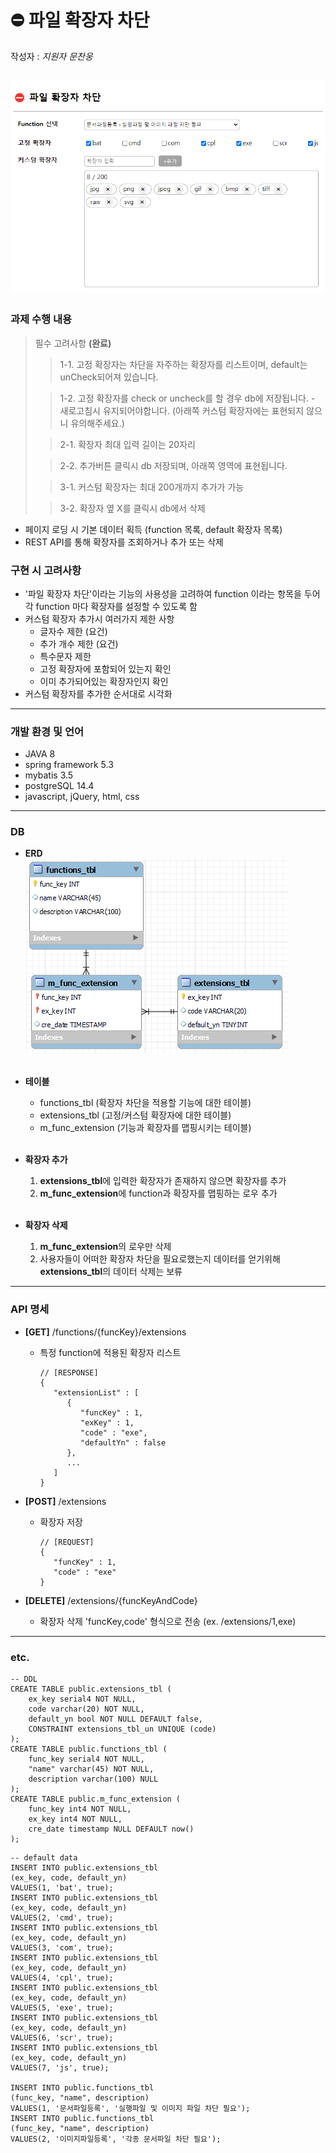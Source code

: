 # ⛔ 파일 확장자 차단
작성자 : _지원자 문찬웅_ 

![](readmeResources/flow-mainPage.png)
---
### 과제 수행 내용
> 필수 고려사항 **(완료)**
>> 1-1. 고정 확장자는 차단을 자주하는 확장자를 리스트이며, default는 unCheck되어져 있습니다.
> 
>> 1-2. 고정 확장자를 check or uncheck를 할 경우 db에 저장됩니다. - 새로고침시 유지되어야합니다.
>> (아래쪽 커스텀 확장자에는 표현되지 않으니 유의해주세요.)
> 
>> 2-1. 확장자 최대 입력 길이는 20자리
> 
>> 2-2. 추가버튼 클릭시 db 저장되며, 아래쪽 영역에 표현됩니다.
> 
>> 3-1. 커스텀 확장자는 최대 200개까지 추가가 가능
> 
>> 3-2. 확장자 옆 X를 클릭시 db에서 삭제
- 페이지 로딩 시 기본 데이터 획득 (function 목록, default 확장자 목록)
- REST API를 통해 확장자를 조회하거나 추가 또는 삭제

### 구현 시 고려사항
- '파일 확장자 차단'이라는 기능의 사용성을 고려하여 function 이라는 항목을 두어 각 function 마다 확장자를 설정할 수 있도록 함
- 커스텀 확장자 추가시 여러가지 제한 사항
    - 글자수 제한 (요건)
    - 추가 개수 제한 (요건)
    - 특수문자 제한
    - 고정 확장자에 포함되어 있는지 확인
    - 이미 추가되어있는 확장자인지 확인
- 커스텀 확장자를 추가한 순서대로 시각화
---
### 개발 환경 및 언어
- JAVA 8
- spring framework 5.3
- mybatis 3.5
- postgreSQL 14.4
- javascript, jQuery, html, css
---
### DB
- **ERD**
  <br>
  ![](readmeResources/flow-erd.png) <br><br>

- **테이블**
  - functions_tbl (확장자 차단을 적용할 기능에 대한 테이블)
  - extensions_tbl (고정/커스텀 확장자에 대한 테이블)
  - m_func_extension (기능과 확장자를 맵핑시키는 테이블)
    <br><br>

- **확장자 추가**
  1. **extensions_tbl**에 입력한 확장자가 존재하지 않으면 확장자를 추가
  2. **m_func_extension**에 function과 확장자를 맵핑하는 로우 추가
<br><br>

- **확장자 삭제**
  1. **m_func_extension**의 로우만 삭제
  2. 사용자들이 어떠한 확장자 차단을 필요로했는지 데이터를 얻기위해 **extensions_tbl**의 데이터 삭제는 보류

---
### API 명세
- **[GET]**  /functions/{funcKey}/extensions  
  - 특정 function에 적용된 확장자 리스트
     ```
     // [RESPONSE]
     {
        "extensionList" : [
           {
              "funcKey" : 1,
              "exKey" : 1,
              "code" : "exe",
              "defaultYn" : false
           },
           ...
        ]
     }
     ```

- **[POST]** /extensions
  - 확장자 저장
     ```
     // [REQUEST]
     {
        "funcKey" : 1,
        "code" : "exe"
     }
     ```

- **[DELETE]** /extensions/{funcKeyAndCode}
  - 확장자 삭제 'funcKey,code' 형식으로 전송 (ex. /extensions/1,exe)
---
### etc.
```
-- DDL
CREATE TABLE public.extensions_tbl (
	ex_key serial4 NOT NULL,
	code varchar(20) NOT NULL,
	default_yn bool NOT NULL DEFAULT false,
	CONSTRAINT extensions_tbl_un UNIQUE (code)
);
CREATE TABLE public.functions_tbl (
	func_key serial4 NOT NULL,
	"name" varchar(45) NOT NULL,
	description varchar(100) NULL
);
CREATE TABLE public.m_func_extension (
	func_key int4 NOT NULL,
	ex_key int4 NOT NULL,
	cre_date timestamp NULL DEFAULT now()
);
```
```
-- default data
INSERT INTO public.extensions_tbl
(ex_key, code, default_yn)
VALUES(1, 'bat', true);
INSERT INTO public.extensions_tbl
(ex_key, code, default_yn)
VALUES(2, 'cmd', true);
INSERT INTO public.extensions_tbl
(ex_key, code, default_yn)
VALUES(3, 'com', true);
INSERT INTO public.extensions_tbl
(ex_key, code, default_yn)
VALUES(4, 'cpl', true);
INSERT INTO public.extensions_tbl
(ex_key, code, default_yn)
VALUES(5, 'exe', true);
INSERT INTO public.extensions_tbl
(ex_key, code, default_yn)
VALUES(6, 'scr', true);
INSERT INTO public.extensions_tbl
(ex_key, code, default_yn)
VALUES(7, 'js', true);

INSERT INTO public.functions_tbl
(func_key, "name", description)
VALUES(1, '문서파일등록', '실행파일 및 이미지 파일 차단 필요');
INSERT INTO public.functions_tbl
(func_key, "name", description)
VALUES(2, '이미지파일등록', '각종 문서파일 차단 필요');
```
